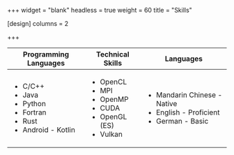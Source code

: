 +++
widget = "blank"
headless = true
weight = 60
title = "Skills"

[design]
    columns = 2

+++


<table>
  <thead>
    <tr>
      <th>Programming Languages</th>
      <th>Technical Skills</th>
      <th>Languages</th>
    </tr>
  </thead>
  <tbody>
    <tr>
      <td><ul><li>C/C++</li><li>Java</li><li>Python</li><li>Fortran</li><li>Rust</li><li>Android - Kotlin</li></ul></td>
      <td><ul><li>OpenCL</li><li>MPI</li><li>OpenMP</li><li>CUDA</li><li>OpenGL (ES)</li><li>Vulkan</li></ul></td>
      <td><ul><li>Mandarin Chinese - Native</li><li>English - Proficient</li><li>German - Basic</li></ul></td>
    </tr>
  </tbody>
</table>
